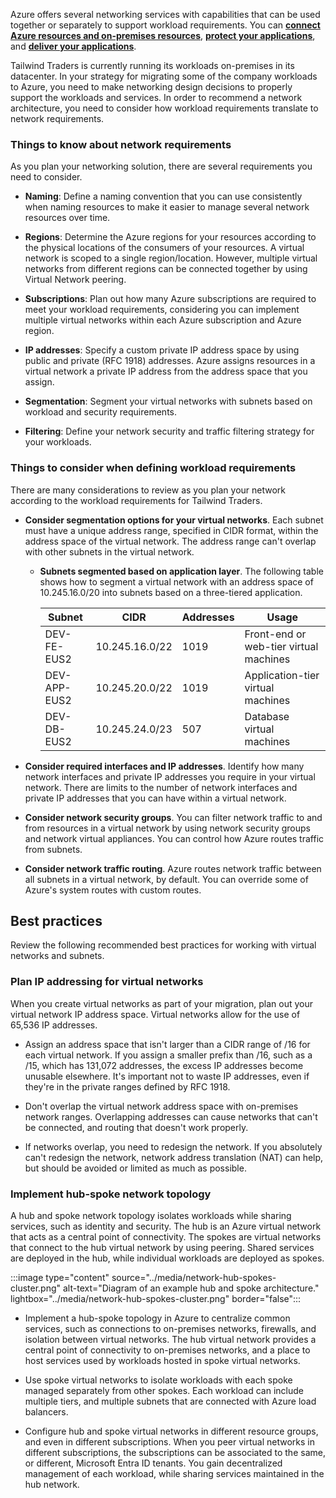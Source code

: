 Azure offers several networking services with capabilities that can be used together or separately to support workload requirements. You can [**connect Azure resources and on-premises resources**](/azure/networking/fundamentals/networking-overview#connect), [**protect your applications**](/azure/networking/fundamentals/networking-overview#protect), and [**deliver your applications**](/azure/networking/fundamentals/networking-overview#deliver).

Tailwind Traders is currently running its workloads on-premises in its datacenter. In your strategy for migrating some of the company workloads to Azure, you need to make networking design decisions to properly support the workloads and services. In order to recommend a network architecture, you need to consider how workload requirements translate to network requirements. 

### Things to know about network requirements 

As you plan your networking solution, there are several requirements you need to consider. 

- **Naming**: Define a naming convention that you can use consistently when naming resources to make it easier to manage several network resources over time. 

- **Regions**: Determine the Azure regions for your resources according to the physical locations of the consumers of your resources. A virtual network is scoped to a single region/location. However, multiple virtual networks from different regions can be connected together by using Virtual Network peering.

- **Subscriptions**: Plan out how many Azure subscriptions are required to meet your workload requirements, considering you can implement multiple virtual networks within each Azure subscription and Azure region.

- **IP addresses**: Specify a custom private IP address space by using public and private (RFC 1918) addresses. Azure assigns resources in a virtual network a private IP address from the address space that you assign. 

- **Segmentation**: Segment your virtual networks with subnets based on workload and security requirements.

- **Filtering**: Define your network security and traffic filtering strategy for your workloads.

### Things to consider when defining workload requirements 

There are many considerations to review as you plan your network according to the workload requirements for Tailwind Traders.

- **Consider segmentation options for your virtual networks**. Each subnet must have a unique address range, specified in CIDR format, within the address space of the virtual network. The address range can't overlap with other subnets in the virtual network.
   
   - **Subnets segmented based on application layer**. The following table shows how to segment a virtual network with an address space of 10.245.16.0/20 into subnets based on a three-tiered application.

      | Subnet | CIDR | Addresses | Usage |
      | --- | --- | --- | --- |
      | DEV-FE-EUS2  | 10.245.16.0/22 | 1019 | Front-end or web-tier virtual machines |
      | DEV-APP-EUS2 | 10.245.20.0/22 | 1019 | Application-tier virtual machines |
      | DEV-DB-EUS2  | 10.245.24.0/23 |  507 | Database virtual machines |

- **Consider required interfaces and IP addresses**. Identify how many network interfaces and private IP addresses you require in your virtual network. There are limits to the number of network interfaces and private IP addresses that you can have within a virtual network.

- **Consider network security groups**. You can filter network traffic to and from resources in a virtual network by using network security groups and network virtual appliances. You can control how Azure routes traffic from subnets.

- **Consider network traffic routing**. Azure routes network traffic between all subnets in a virtual network, by default. You can override some of Azure's system routes with custom routes. 

## Best practices

Review the following recommended best practices for working with virtual networks and subnets.

### Plan IP addressing for virtual networks

When you create virtual networks as part of your migration, plan out your virtual network IP address space. Virtual networks allow for the use of 65,536 IP addresses. 

- Assign an address space that isn't larger than a CIDR range of /16 for each virtual network. If you assign a smaller prefix than /16, such as a /15, which has 131,072 addresses, the excess IP addresses become unusable elsewhere. It's important not to waste IP addresses, even if they're in the private ranges defined by RFC 1918.

- Don't overlap the virtual network address space with on-premises network ranges. Overlapping addresses can cause networks that can't be connected, and routing that doesn't work properly.

- If networks overlap, you need to redesign the network. If you absolutely can't redesign the network, network address translation (NAT) can help, but should be avoided or limited as much as possible.

### Implement hub-spoke network topology

A hub and spoke network topology isolates workloads while sharing services, such as identity and security. The hub is an Azure virtual network that acts as a central point of connectivity. The spokes are virtual networks that connect to the hub virtual network by using peering. Shared services are deployed in the hub, while individual workloads are deployed as spokes.

:::image type="content" source="../media/network-hub-spokes-cluster.png" alt-text="Diagram of an example hub and spoke architecture." lightbox="../media/network-hub-spokes-cluster.png" border="false":::

- Implement a hub-spoke topology in Azure to centralize common services, such as connections to on-premises networks, firewalls, and isolation between virtual networks. The hub virtual network provides a central point of connectivity to on-premises networks, and a place to host services used by workloads hosted in spoke virtual networks.

- Use spoke virtual networks to isolate workloads with each spoke managed separately from other spokes. Each workload can include multiple tiers, and multiple subnets that are connected with Azure load balancers.

- Configure hub and spoke virtual networks in different resource groups, and even in different subscriptions. When you peer virtual networks in different subscriptions, the subscriptions can be associated to the same, or different, Microsoft Entra ID tenants. You gain decentralized management of each workload, while sharing services maintained in the hub network.
